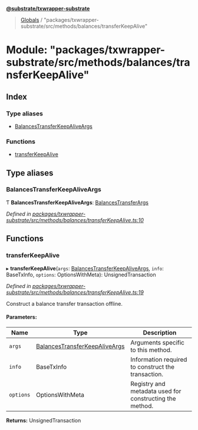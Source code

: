 **[@substrate/txwrapper-substrate](../README.md)**

> [Globals](../globals.md) / "packages/txwrapper-substrate/src/methods/balances/transferKeepAlive"

# Module: "packages/txwrapper-substrate/src/methods/balances/transferKeepAlive"

## Index

### Type aliases

* [BalancesTransferKeepAliveArgs](_packages_txwrapper_substrate_src_methods_balances_transferkeepalive_.md#balancestransferkeepaliveargs)

### Functions

* [transferKeepAlive](_packages_txwrapper_substrate_src_methods_balances_transferkeepalive_.md#transferkeepalive)

## Type aliases

### BalancesTransferKeepAliveArgs

Ƭ  **BalancesTransferKeepAliveArgs**: [BalancesTransferArgs](../interfaces/_packages_txwrapper_substrate_src_methods_balances_transfer_.balancestransferargs.md)

*Defined in [packages/txwrapper-substrate/src/methods/balances/transferKeepAlive.ts:10](https://github.com/paritytech/txwrapper-core/blob/95825c7/packages/txwrapper-substrate/src/methods/balances/transferKeepAlive.ts#L10)*

## Functions

### transferKeepAlive

▸ **transferKeepAlive**(`args`: [BalancesTransferKeepAliveArgs](_packages_txwrapper_substrate_src_methods_balances_transferkeepalive_.md#balancestransferkeepaliveargs), `info`: BaseTxInfo, `options`: OptionsWithMeta): UnsignedTransaction

*Defined in [packages/txwrapper-substrate/src/methods/balances/transferKeepAlive.ts:19](https://github.com/paritytech/txwrapper-core/blob/95825c7/packages/txwrapper-substrate/src/methods/balances/transferKeepAlive.ts#L19)*

Construct a balance transfer transaction offline.

#### Parameters:

Name | Type | Description |
------ | ------ | ------ |
`args` | [BalancesTransferKeepAliveArgs](_packages_txwrapper_substrate_src_methods_balances_transferkeepalive_.md#balancestransferkeepaliveargs) | Arguments specific to this method. |
`info` | BaseTxInfo | Information required to construct the transaction. |
`options` | OptionsWithMeta | Registry and metadata used for constructing the method.  |

**Returns:** UnsignedTransaction
